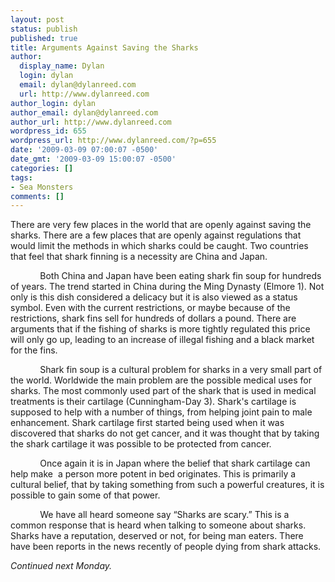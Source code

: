 ```yaml
---
layout: post
status: publish
published: true
title: Arguments Against Saving the Sharks
author:
  display_name: Dylan
  login: dylan
  email: dylan@dylanreed.com
  url: http://www.dylanreed.com
author_login: dylan
author_email: dylan@dylanreed.com
author_url: http://www.dylanreed.com
wordpress_id: 655
wordpress_url: http://www.dylanreed.com/?p=655
date: '2009-03-09 07:00:07 -0500'
date_gmt: '2009-03-09 15:00:07 -0500'
categories: []
tags:
- Sea Monsters
comments: []
---
```

<p class="MsoNormal"><span>There are very few places in the world that are openly against saving the sharks. There are a few places that are openly against regulations that would limit the methods in which sharks could be caught. Two countries that feel that shark finning is a necessity are China and Japan. </span></p></p>
<p class="MsoNormal"><span><span>&nbsp;&nbsp;&nbsp;&nbsp;&nbsp;&nbsp;&nbsp;&nbsp;&nbsp;&nbsp;&nbsp; </span>Both China and Japan have been eating shark fin soup for hundreds of years. The trend started in China during the Ming Dynasty (Elmore 1). Not only is this dish considered a delicacy but it is also viewed as a status symbol. Even with the current restrictions, or maybe because of the restrictions, shark fins sell for hundreds of dollars a pound. There are arguments that if the fishing of sharks is more tightly regulated this price will only go up, leading to an increase of illegal fishing and a black market for the fins.</span></p></p>
<p class="MsoNormal"><span><span>&nbsp;&nbsp;&nbsp;&nbsp;&nbsp;&nbsp;&nbsp;&nbsp;&nbsp;&nbsp;&nbsp; </span>Shark fin soup is a cultural problem for sharks in a very small part of the world. Worldwide the main problem are the possible medical uses for sharks. The most commonly used part of the shark that is used in medical treatments is their cartilage (Cunningham-Day 3). Shark's cartilage is supposed to help with a number of things, from helping joint pain to male enhancement. Shark cartilage first started being used when it was discovered that sharks do not get cancer, and it was thought that by taking the shark cartilage it was possible to be protected from cancer. </span></p></p>
<p class="MsoNormal"><span><span>&nbsp;&nbsp;&nbsp;&nbsp;&nbsp;&nbsp;&nbsp;&nbsp;&nbsp;&nbsp;&nbsp; </span>Once again it is in Japan where the belief that shark cartilage can help make<span>&nbsp; </span>a person more potent in bed originates. This is primarily a cultural belief, that by taking something from such a powerful creatures, it is possible to gain some of that power. </span></p></p>
<p class="MsoNormal"><span><span>&nbsp;&nbsp;&nbsp;&nbsp;&nbsp;&nbsp;&nbsp;&nbsp;&nbsp;&nbsp;&nbsp; </span>We have all heard someone say &ldquo;Sharks are scary.&rdquo; This is a common response that is heard when talking to someone about sharks. Sharks have a reputation, deserved or not, for being man eaters. There have been reports in the news recently of people dying from shark attacks. </span></p></p>
<p><em>Continued next Monday.</em></p>

